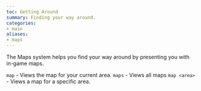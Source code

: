 ```yaml
---
toc: Getting Around
summary: Finding your way around.
categories:
- main
aliases:
- maps
---
```

The Maps system helps you find your way around by presenting you with in-game maps.

`map` - Views the map for your current area.
`maps` - Views all maps
`map <area>` - Views a map for a specific area.
